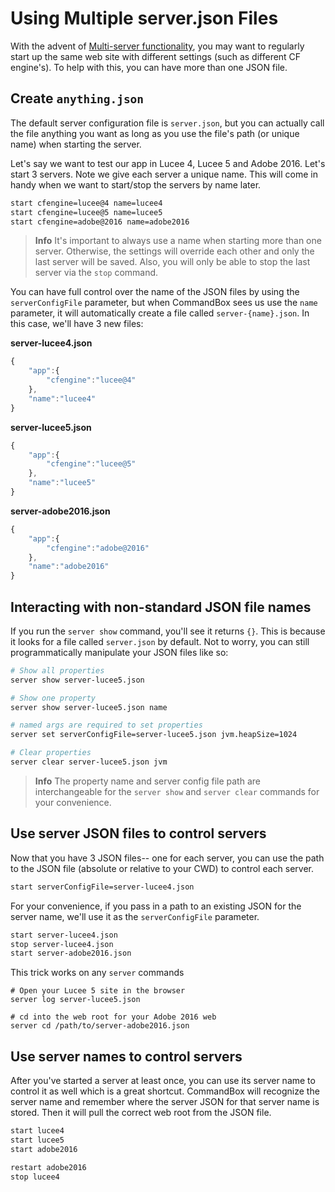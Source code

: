 # Using Multiple server.json Files

With the advent of [Multi-server functionality](../multi-engine-support.md), you may want to regularly start up the same web site with different settings (such as different CF engine's). To help with this, you can have more than one JSON file.

## Create `anything.json`

The default server configuration file is `server.json`, but you can actually call the file anything you want as long as you use the file's path (or unique name) when starting the server.

Let's say we want to test our app in Lucee 4, Lucee 5 and Adobe 2016. Let's start 3 servers. Note we give each server a unique name. This will come in handy when we want to start/stop the servers by name later.

```bash
start cfengine=lucee@4 name=lucee4
start cfengine=lucee@5 name=lucee5
start cfengine=adobe@2016 name=adobe2016
```

> **Info** It's important to always use a name when starting more than one server. Otherwise, the settings will override each other and only the last server will be saved. Also, you will only be able to stop the last server via the `stop` command.

You can have full control over the name of the JSON files by using the `serverConfigFile` parameter, but when CommandBox sees us use the `name` parameter, it will automatically create a file called `server-{name}.json`. In this case, we'll have 3 new files:

**server-lucee4.json**

```javascript
{
    "app":{
        "cfengine":"lucee@4"
    },
    "name":"lucee4"
}
```

**server-lucee5.json**

```javascript
{
    "app":{
        "cfengine":"lucee@5"
    },
    "name":"lucee5"
}
```

**server-adobe2016.json**

```javascript
{
    "app":{
        "cfengine":"adobe@2016"
    },
    "name":"adobe2016"
}
```

## Interacting with non-standard JSON file names

If you run the `server show` command, you'll see it returns `{}`. This is because it looks for a file called `server.json` by default. Not to worry, you can still programmatically manipulate your JSON files like so:

```bash
# Show all properties
server show server-lucee5.json

# Show one property
server show server-lucee5.json name

# named args are required to set properties
server set serverConfigFile=server-lucee5.json jvm.heapSize=1024 

# Clear properties
server clear server-lucee5.json jvm
```

> **Info** The property name and server config file path are interchangeable for the `server show` and `server clear` commands for your convenience.

## Use server JSON files to control servers

Now that you have 3 JSON files-- one for each server, you can use the path to the JSON file (absolute or relative to your CWD) to control each server.

```bash
start serverConfigFile=server-lucee4.json
```

For your convenience, if you pass in a path to an existing JSON for the server name, we'll use it as the `serverConfigFile` parameter.

```bash
start server-lucee4.json
stop server-lucee4.json
start server-adobe2016.json
```

This trick works on any `server` commands

```
# Open your Lucee 5 site in the browser
server log server-lucee5.json

# cd into the web root for your Adobe 2016 web
server cd /path/to/server-adobe2016.json
```

## Use server names to control servers

After you've started a server at least once, you can use its server name to control it as well which is a great shortcut. CommandBox will recognize the server name and remember where the server JSON for that server name is stored. Then it will pull the correct web root from the JSON file.

```bash
start lucee4
start lucee5
start adobe2016

restart adobe2016
stop lucee4
```
